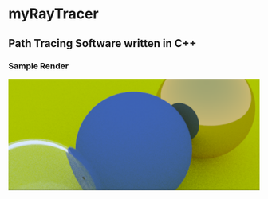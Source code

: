 # myRayTracer

Path Tracing Software written in C++
-------------------------------------
### Sample Render
![render](https://github.com/itexpert120/myRayTracer/blob/main/outputs/render.png?raw=true)
